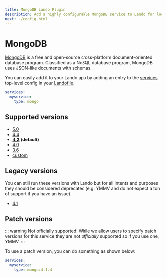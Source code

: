 ```yaml
---
title: MongoDB Lando Plugin
description: Add a highly configurable MongoDB service to Lando for local development with all the power of Docker and Docker Compose.
next: ./config.html
---
```


# MongoDB

[MongoDB](https://www.mongodb.com/) is a free and open-source cross-platform document-oriented database program. Classified as a NoSQL database program, MongoDB uses JSON-like documents with schemas.

You can easily add it to your Lando app by adding an entry to the [services](https://docs.lando.dev/core/v3/lando-service.html) top-level config in your [Landofile](https://docs.lando.dev/core/v3).

```yaml
services:
  myservice:
    type: mongo
```

## Supported versions

*   [5.0](https://hub.docker.com/r/bitnami/mongodb)
*   [4.4](https://hub.docker.com/r/bitnami/mongodb)
*   **[4.2](https://hub.docker.com/r/bitnami/mongodb)**  **(default)**
*   [4.0](https://hub.docker.com/r/bitnami/mongodb)
*   [3.6](https://hub.docker.com/r/bitnami/mongodb)
*   [custom](https://docs.lando.dev/core/v3/lando-service.html#overrides)

## Legacy versions

You can still run these versions with Lando but for all intents and purposes they should be considered deprecated (e.g. YMMV and do not expect a ton of support if you have an issue).

*   [4.1](https://hub.docker.com/r/bitnami/mongodb)

## Patch versions

::: warning Not officially supported!
While we allow users to specify patch versions for this service they are not *officially* supported so if you use one, YMMV.
:::

To use a patch version, you can do something as shown below:

```yaml
services:
  myservice:
    type: mongo:4.1.4
```

